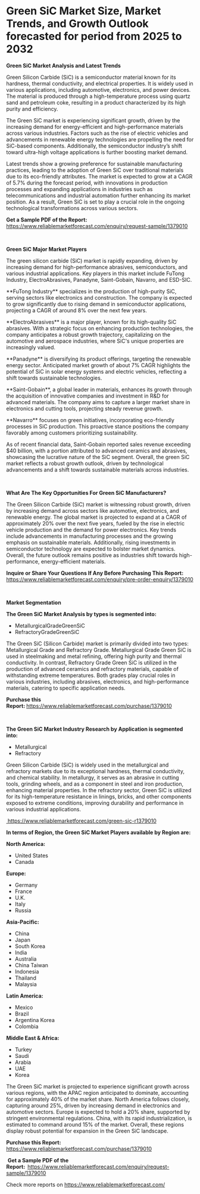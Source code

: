 <p><h1>Green SiC Market Size, Market Trends, and Growth Outlook forecasted for period from 2025 to 2032</h1></p><p><strong>Green SiC Market Analysis and Latest Trends</strong></p>
<p><p>Green Silicon Carbide (SiC) is a semiconductor material known for its hardness, thermal conductivity, and electrical properties. It is widely used in various applications, including automotive, electronics, and power devices. The material is produced through a high-temperature process using quartz sand and petroleum coke, resulting in a product characterized by its high purity and efficiency.</p><p>The Green SiC market is experiencing significant growth, driven by the increasing demand for energy-efficient and high-performance materials across various industries. Factors such as the rise of electric vehicles and advancements in renewable energy technologies are propelling the need for SiC-based components. Additionally, the semiconductor industry’s shift toward ultra-high voltage applications is further boosting market demand.</p><p>Latest trends show a growing preference for sustainable manufacturing practices, leading to the adoption of Green SiC over traditional materials due to its eco-friendly attributes. The market is expected to grow at a CAGR of 5.7% during the forecast period, with innovations in production processes and expanding applications in industries such as telecommunications and industrial automation further enhancing its market position. As a result, Green SiC is set to play a crucial role in the ongoing technological transformations across various sectors.</p></p>
<p><strong>Get a Sample PDF of the Report:&nbsp;</strong> <a href="https://www.reliablemarketforecast.com/enquiry/request-sample/1379010?utm_campaign=2308&utm_medium=2&utm_source=Github&utm_content=ia&utm_term=31032025&utm_id=green-sic">https://www.reliablemarketforecast.com/enquiry/request-sample/1379010</a></p>
<p>&nbsp;</p>
<p><strong>Green SiC Major Market Players</strong></p>
<p><p>The green silicon carbide (SiC) market is rapidly expanding, driven by increasing demand for high-performance abrasives, semiconductors, and various industrial applications. Key players in this market include FuTong Industry, ElectroAbrasives, Panadyne, Saint-Gobain, Navarro, and ESD-SIC.</p><p>**FuTong Industry** specializes in the production of high-purity SiC, serving sectors like electronics and construction. The company is expected to grow significantly due to rising demand in semiconductor applications, projecting a CAGR of around 8% over the next few years.</p><p>**ElectroAbrasives** is a major player, known for its high-quality SiC abrasives. With a strategic focus on enhancing production technologies, the company anticipates a robust growth trajectory, capitalizing on the automotive and aerospace industries, where SiC's unique properties are increasingly valued.</p><p>**Panadyne** is diversifying its product offerings, targeting the renewable energy sector. Anticipated market growth of about 7% CAGR highlights the potential of SiC in solar energy systems and electric vehicles, reflecting a shift towards sustainable technologies.</p><p>**Saint-Gobain**, a global leader in materials, enhances its growth through the acquisition of innovative companies and investment in R&D for advanced materials. The company aims to capture a larger market share in electronics and cutting tools, projecting steady revenue growth.</p><p>**Navarro** focuses on green initiatives, incorporating eco-friendly processes in SiC production. This proactive stance positions the company favorably among customers prioritizing sustainability.</p><p>As of recent financial data, Saint-Gobain reported sales revenue exceeding $40 billion, with a portion attributed to advanced ceramics and abrasives, showcasing the lucrative nature of the SiC segment. Overall, the green SiC market reflects a robust growth outlook, driven by technological advancements and a shift towards sustainable materials across industries.</p></p>
<p>&nbsp;</p>
<p><strong>What Are The Key Opportunities For Green SiC Manufacturers?</strong></p>
<p><p>The Green Silicon Carbide (SiC) market is witnessing robust growth, driven by increasing demand across sectors like automotive, electronics, and renewable energy. The global market is projected to expand at a CAGR of approximately 20% over the next five years, fueled by the rise in electric vehicle production and the demand for power electronics. Key trends include advancements in manufacturing processes and the growing emphasis on sustainable materials. Additionally, rising investments in semiconductor technology are expected to bolster market dynamics. Overall, the future outlook remains positive as industries shift towards high-performance, energy-efficient materials.</p></p>
<p><strong>Inquire or Share Your Questions If Any Before Purchasing This Report:</strong> <a href="https://www.reliablemarketforecast.com/enquiry/pre-order-enquiry/1379010?utm_campaign=2308&utm_medium=2&utm_source=Github&utm_content=ia&utm_term=31032025&utm_id=green-sic">https://www.reliablemarketforecast.com/enquiry/pre-order-enquiry/1379010</a></p>
<p>&nbsp;</p>
<p><strong>Market Segmentation</strong></p>
<p><strong>The Green SiC Market Analysis by types is segmented into:</strong></p>
<p><ul><li>MetallurgicalGradeGreenSiC</li><li>RefractoryGradeGreenSiC</li></ul></p>
<p><p>The Green SiC (Silicon Carbide) market is primarily divided into two types: Metallurgical Grade and Refractory Grade. Metallurgical Grade Green SiC is used in steelmaking and metal refining, offering high purity and thermal conductivity. In contrast, Refractory Grade Green SiC is utilized in the production of advanced ceramics and refractory materials, capable of withstanding extreme temperatures. Both grades play crucial roles in various industries, including abrasives, electronics, and high-performance materials, catering to specific application needs.</p></p>
<p><strong>Purchase this Report:&nbsp;</strong><a href="https://www.reliablemarketforecast.com/purchase/1379010?utm_campaign=2308&utm_medium=2&utm_source=Github&utm_content=ia&utm_term=31032025&utm_id=green-sic">https://www.reliablemarketforecast.com/purchase/1379010</a></p>
<p>&nbsp;</p>
<p><strong>The Green SiC Market Industry Research by Application is segmented into:</strong></p>
<p><ul><li>Metallurgical</li><li>Refractory</li></ul></p>
<p><p>Green Silicon Carbide (SiC) is widely used in the metallurgical and refractory markets due to its exceptional hardness, thermal conductivity, and chemical stability. In metallurgy, it serves as an abrasive in cutting tools, grinding wheels, and as a component in steel and iron production, enhancing material properties. In the refractory sector, Green SiC is utilized for its high-temperature resistance in linings, bricks, and other components exposed to extreme conditions, improving durability and performance in various industrial applications.</p></p>
<p><a href="https://www.reliablemarketforecast.com/green-sic-r1379010?utm_campaign=2308&utm_medium=2&utm_source=Github&utm_content=ia&utm_term=31032025&utm_id=green-sic">&nbsp;https://www.reliablemarketforecast.com/green-sic-r1379010</a></p>
<p><strong>In terms of Region, the Green SiC Market Players available by Region are:</strong></p>
<p>
    <p> <strong> North America: </strong>
        <ul>
            <li>United States</li>
            <li>Canada</li>
        </ul>
        </p> 
    <p> <strong> Europe: </strong>
        <ul>
            <li>Germany</li>
            <li>France</li>
            <li>U.K.</li>
            <li>Italy</li>
            <li>Russia</li>
        </ul>
        </p> 
    <p> <strong> Asia-Pacific: </strong>
        <ul>
            <li>China</li>
            <li>Japan</li>
            <li>South Korea</li>
            <li>India</li>
            <li>Australia</li>
            <li>China Taiwan</li>
            <li>Indonesia</li>
            <li>Thailand</li>
            <li>Malaysia</li>
        </ul>
        </p> 
    <p> <strong> Latin America: </strong>
        <ul>
            <li>Mexico</li>
            <li>Brazil</li>
            <li>Argentina Korea</li>
            <li>Colombia</li>
        </ul>
        </p> 
    <p> <strong> Middle East & Africa: </strong>
        <ul>
            <li>Turkey</li>
            <li>Saudi</li>
            <li>Arabia</li>
            <li>UAE</li>
            <li>Korea</li>
        </ul>
    </p>
    </p>
<p><p>The Green SiC market is projected to experience significant growth across various regions, with the APAC region anticipated to dominate, accounting for approximately 40% of the market share. North America follows closely, capturing around 25%, driven by increasing demand in electronics and automotive sectors. Europe is expected to hold a 20% share, supported by stringent environmental regulations. China, with its rapid industrialization, is estimated to command around 15% of the market. Overall, these regions display robust potential for expansion in the Green SiC landscape.</p></p>
<p><strong>Purchase this Report: </strong><a href="https://www.reliablemarketforecast.com/purchase/1379010?utm_campaign=2308&utm_medium=2&utm_source=Github&utm_content=ia&utm_term=31032025&utm_id=green-sic">https://www.reliablemarketforecast.com/purchase/1379010</a></p>
<p>&nbsp;<strong>Get a Sample PDF of the Report:&nbsp;&nbsp;</strong><a href="https://www.reliablemarketforecast.com/enquiry/request-sample/1379010?utm_campaign=2308&utm_medium=2&utm_source=Github&utm_content=ia&utm_term=31032025&utm_id=green-sic">https://www.reliablemarketforecast.com/enquiry/request-sample/1379010</a></p>
<p><strong></strong></p>
<p>Check more reports on <a href="https://www.reliablemarketforecast.com/?utm_campaign=2308&utm_medium=2&utm_source=Github&utm_content=ia&utm_term=31032025&utm_id=green-sic">https://www.reliablemarketforecast.com/</a></p>